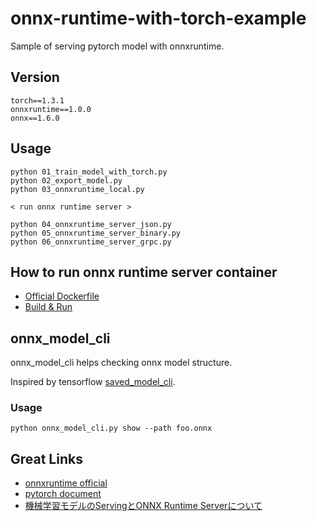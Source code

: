 # onnx-runtime-with-torch-example
Sample of serving pytorch model with onnxruntime.

## Version
```
torch==1.3.1
onnxruntime==1.0.0
onnx==1.6.0
```

## Usage
```
python 01_train_model_with_torch.py 
python 02_export_model.py
python 03_onnxruntime_local.py

< run onnx runtime server >

python 04_onnxruntime_server_json.py
python 05_onnxruntime_server_binary.py
python 06_onnxruntime_server_grpc.py
```

## How to run onnx runtime server container
- [Official Dockerfile](https://github.com/microsoft/onnxruntime/blob/master/dockerfiles/Dockerfile.server)
- [Build & Run](https://github.com/microsoft/onnxruntime/tree/master/dockerfiles#onnx-runtime-server)

## onnx_model_cli
onnx_model_cli helps checking onnx model structure.

Inspired by tensorflow [saved_model_cli](https://www.tensorflow.org/guide/saved_model#details_of_the_savedmodel_command_line_interface).

### Usage
```
python onnx_model_cli.py show --path foo.onnx
```

## Great Links
- [onnxruntime official](https://github.com/microsoft/onnxruntime)
- [pytorch document](https://pytorch.org/docs/stable/onnx.html)
- [機械学習モデルのServingとONNX Runtime Serverについて](https://qiita.com/lain21/items/4d68ee30b7fd497453d4)